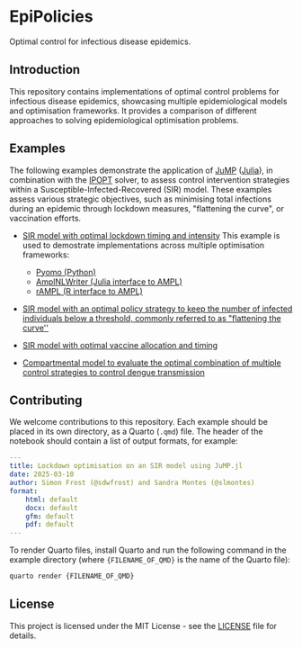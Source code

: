 # EpiPolicies
Optimal control for infectious disease epidemics.

## Introduction

This repository contains implementations of optimal control problems for infectious disease epidemics, showcasing multiple epidemiological models and optimisation frameworks. It provides a comparison of different approaches to solving epidemiological optimisation problems.

## Examples

The following examples demonstrate the application of [JuMP](https://github.com/jump-dev/JuMP.jl) ([Julia](https://julialang.org/)), in combination with the [IPOPT](https://github.com/coin-or/Ipopt) solver, to assess control intervention strategies within a Susceptible-Infected-Recovered (SIR) model. These examples assess various strategic objectives, such as minimising total infections during an epidemic through lockdown measures, "flattening the curve", or vaccination efforts.

- [SIR model with optimal lockdown timing and intensity](https://github.com/epirecipes/EpiPolicies/blob/main/NPIs/Lockdown/SIR_lockdown_JuMP.md) This example is used to demostrate implementations across multiple optimisation frameworks:
    - [Pyomo (Python)](https://github.com/epirecipes/EpiPolicies/blob/main/OptControl_lang/Python/Python_pyomo_lockdown.ipynb)
    - [AmplNLWriter (Julia interface to AMPL)](https://github.com/epirecipes/EpiPolicies/blob/main/OptControl_lang/Julia/Julia_AmplNLWriter_lockdown.ipynb)
    - [rAMPL (R interface to AMPL)](https://github.com/epirecipes/EpiPolicies/blob/main/OptControl_lang/rAMPL/lockdown_rAMPL.R)

- [SIR model with an optimal policy strategy to keep the number of infected individuals below a threshold, commonly referred to as "flattening the curve''](https://github.com/epirecipes/EpiPolicies/blob/main/NPIs/FlatteningTheCurve/SIR_ftc_JuMP.md)

- [SIR model with optimal vaccine allocation and timing](https://github.com/epirecipes/EpiPolicies/blob/main/Vaccination/SIR_vaccination_JuMP.md)

- [Compartmental model to evaluate the optimal combination of multiple control strategies to control dengue transmission](https://github.com/epirecipes/EpiPolicies/blob/main/MultipleControl/MultControl_Dengue.md)

## Contributing

We welcome contributions to this repository. Each example should be placed in its own directory, as a Quarto (`.qmd`) file. The header of the notebook should contain a list of output formats, for example:

```yaml
---
title: Lockdown optimisation on an SIR model using JuMP.jl
date: 2025-03-10
author: Simon Frost (@sdwfrost) and Sandra Montes (@slmontes)
format:
    html: default
    docx: default
    gfm: default
    pdf: default
---
```

To render Quarto files, install Quarto and run the following command in the example directory (where `{FILENAME_OF_QMD}` is the name of the Quarto file):

```bash
quarto render {FILENAME_OF_QMD}
```

## License

This project is licensed under the MIT License - see the [LICENSE](LICENSE) file for details.